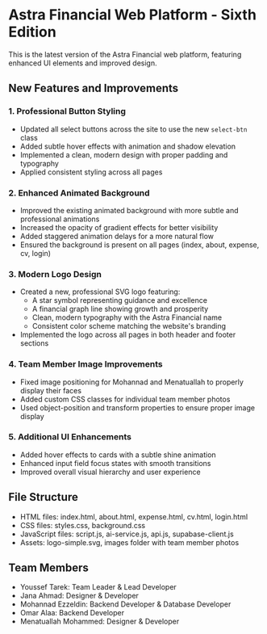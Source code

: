 # Astra Financial Web Platform - Sixth Edition

This is the latest version of the Astra Financial web platform, featuring enhanced UI elements and improved design.

## New Features and Improvements

### 1. Professional Button Styling
- Updated all select buttons across the site to use the new `select-btn` class
- Added subtle hover effects with animation and shadow elevation
- Implemented a clean, modern design with proper padding and typography
- Applied consistent styling across all pages

### 2. Enhanced Animated Background
- Improved the existing animated background with more subtle and professional animations
- Increased the opacity of gradient effects for better visibility
- Added staggered animation delays for a more natural flow
- Ensured the background is present on all pages (index, about, expense, cv, login)

### 3. Modern Logo Design
- Created a new, professional SVG logo featuring:
  - A star symbol representing guidance and excellence
  - A financial graph line showing growth and prosperity
  - Clean, modern typography with the Astra Financial name
  - Consistent color scheme matching the website's branding
- Implemented the logo across all pages in both header and footer sections

### 4. Team Member Image Improvements
- Fixed image positioning for Mohannad and Menatuallah to properly display their faces
- Added custom CSS classes for individual team member photos
- Used object-position and transform properties to ensure proper image display

### 5. Additional UI Enhancements
- Added hover effects to cards with a subtle shine animation
- Enhanced input field focus states with smooth transitions
- Improved overall visual hierarchy and user experience

## File Structure
- HTML files: index.html, about.html, expense.html, cv.html, login.html
- CSS files: styles.css, background.css
- JavaScript files: script.js, ai-service.js, api.js, supabase-client.js
- Assets: logo-simple.svg, images folder with team member photos

## Team Members
- Youssef Tarek: Team Leader & Lead Developer
- Jana Ahmad: Designer & Developer
- Mohannad Ezzeldin: Backend Developer & Database Developer
- Omar Alaa: Backend Developer
- Menatuallah Mohammed: Designer & Developer
